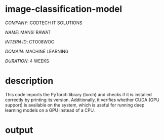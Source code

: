 # image-classification-model

*COMPANY*: CODTECH IT SOLUTIONS

*NAME*: MANSI RAWAT

*INTERN ID*: CTO08WOC

*DOMAIN*: MACHINE LEARNING

*DURATION*: 4 WEEKS

# description 

This code imports the PyTorch library (torch) and checks if it is installed correctly by printing its version. Additionally, it verifies whether CUDA (GPU support) is available on the system, which is useful for running deep learning models on a GPU instead of a CPU.

# output

